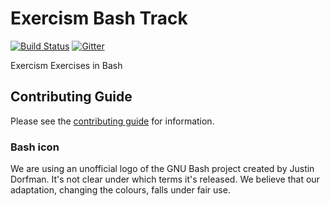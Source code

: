 # Exercism Bash Track

[![Build Status](https://travis-ci.org/exercism/bash.svg?branch=master)](https://travis-ci.org/exercism/bash)
[![Gitter](https://badges.gitter.im/exercism/bash.svg)](https://gitter.im/exercism/bash?utm_source=badge&utm_medium=badge&utm_campaign=pr-badge)

Exercism Exercises in Bash

## Contributing Guide

Please see the [contributing guide](https://github.com/exercism/bash/blob/master/CONTRIBUTING.md) for information.


### Bash icon
We are using an unofficial logo of the GNU Bash project created by Justin Dorfman. It's not clear under which terms it's released. We believe that our adaptation, changing the colours, falls under fair use.
